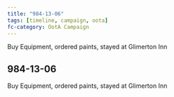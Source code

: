 ```yaml
---
title: "984-13-06"
tags: [timeline, campaign, oota]
fc-category: OotA Campaign
---
```

<span class='ob-timelines'
	data-date='984-13-06-00'
	data-title='Campaign: NAGA Adventures'
	data-class='orange'> Buy Equipment, ordered paints, stayed at Glimerton Inn </span>
## 984-13-06
Buy Equipment, ordered paints, stayed at Glimerton Inn
